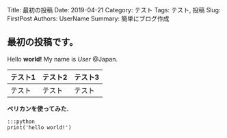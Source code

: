 Title: 最初の投稿
Date: 2019-04-21
Category: テスト
Tags: テスト, 投稿
Slug: FirstPost
Authors: UserName
Summary: 簡単にブログ作成

## 最初の投稿です。

Hello **world!** My name is *User* @Japan.

|テスト1|テスト2|テスト3|
|---|---|---|
|テスト|テスト|テスト|

**ペリカンを使ってみた.**

    :::python
    print('hello world!')
